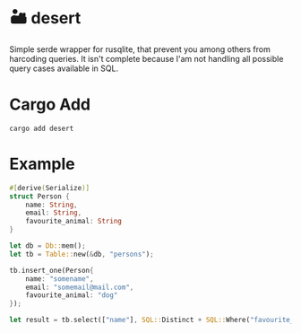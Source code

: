 # 🏜️ desert
 Simple serde wrapper for rusqlite, that prevent you among others from harcoding queries. It isn't complete because I'am not handling all possible query cases available in SQL.

# Cargo Add
```cargo add desert``` 

# Example
```rust
#[derive(Serialize)]
struct Person {
    name: String,
    email: String,
    favourite_animal: String
}

let db = Db::mem();
let tb = Table::new(&db, "persons");

tb.insert_one(Person{
    name: "somename",
    email: "somemail@mail.com",
    favourite_animal: "dog"
});

let result = tb.select(["name"], SQL::Distinct + SQL::Where("favourite_animal = 'dog'"));
```